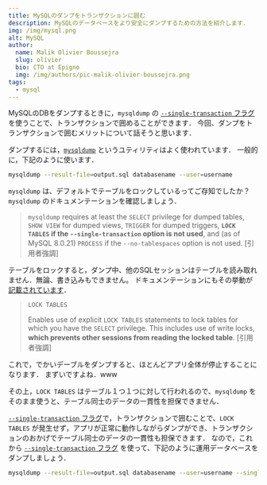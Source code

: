 ```yaml
---
title: MySQLのダンプをトランザクションに囲む
description: MySQLのデータベースをより安全にダンプするための方法を紹介します．
img: /img/mysql.png
alt: MySQL
author:
  name: Malik Olivier Boussejra
  slug: olivier
  bio: CTO at Epigno
  img: /img/authors/pic-malik-olivier-boussejra.png
tags:
  - mysql
---
```


MySQLのDBをダンプするときに，`mysqldump` の [`--single-transaction` フラグ](https://dev.mysql.com/doc/refman/8.0/en/mysqldump.html#option_mysqldump_single-transaction) を使うことで、トランザクションで囲めることができます．
今回、ダンプをトランザクションで囲むメリットについて話そうと思います．


ダンプするには，[`mysqldump`](https://dev.mysql.com/doc/refman/8.0/en/mysqldump.html) というユティリティはよく使われています．
一般的に，下記のように使います．

```sh
mysqldump --result-file=output.sql databasename --user=username
```

`mysqldump` は、デフォルトでテーブルをロックしているってご存知でしたか？
`mysqldump` のドキュメンテーションを確認しましょう．

> `mysqldump` requires at least the `SELECT` privilege for dumped tables,
> `SHOW VIEW` for dumped views, `TRIGGER` for dumped triggers,
> **`LOCK TABLES` if the `--single-transaction` option is not used**,
> and (as of MySQL 8.0.21) `PROCESS` if the `--no-tablespaces` option is not used.
> [引用者強調]

テーブルをロックすると，ダンプ中、他のSQLセッションはテーブルを読み取れません．無論、書き込みもできません。
ドキュメンテーションにもその挙動が[記載されています](https://dev.mysql.com/doc/refman/8.0/en/privileges-provided.html#priv_lock-tables)．

> `LOCK TABLES`
>
> Enables use of explicit `LOCK TABLES` statements to lock tables for which you have the `SELECT` privilege. This includes use of write locks, **which prevents other sessions from reading the locked table**.
> [引用者強調]

これで，でかいデーブルをダンプすると、ほとんどアプリ全体が停止することになります．
まずいですよね．www

その上，`LOCK TABLES` はテーブル１つ１つに対して行われるので、`mysqldump` をそのまま使うと、テーブル同士のデータの一貫性を担保できません．

[`--single-transaction` フラグ](https://dev.mysql.com/doc/refman/8.0/en/mysqldump.html#option_mysqldump_single-transaction)で，トランザクションで囲むことで、`LOCK
TABLES` が発生せず，アプリが正常に動作しながらダンプができ、トランザクションのおかげでテーブル同士のデータの一貫性も担保できます．
なので，これから [`--single-transaction` フラグ](https://dev.mysql.com/doc/refman/8.0/en/mysqldump.html#option_mysqldump_single-transaction) を使って、下記のように運用データベースをダンプしましょう．

```sh
mysqldump --result-file=output.sql databasename --user=username --single-transaction
```
